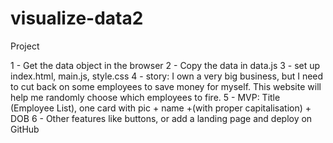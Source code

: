 # visualize-data2
Project

1 - Get the data object in the browser
2 - Copy the data in data.js
3 - set up index.html, main.js, style.css
4 - story: I own a very big business, but I need to cut back on some employees to save money for myself.  This website will help me randomly choose which employees
to fire.
5 - MVP: Title (Employee List), one card with pic + name +(with proper capitalisation) + DOB
6 - Other features like buttons, or add a landing page and deploy on GitHub